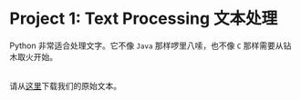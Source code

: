 # Project 1: Text Processing 文本处理

Python 非常适合处理文字。它不像 `Java` 那样啰里八嗦，也不像 `C` 那样需要从钻木取火开始。  
<br>

请从<a href="../code/hongloumeng.txt" download="hongloumeng.txt">这里</a>下载我们的原始文本。  
<br>


